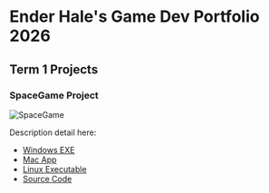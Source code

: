# Ender Hale's Game Dev Portfolio 2026

## Term 1 Projects

### SpaceGame Project

![SpaceGame]()

Description detail here:

* [Windows EXE]()
* [Mac App]()
* [Linux Executable]()
* [Source Code]()
